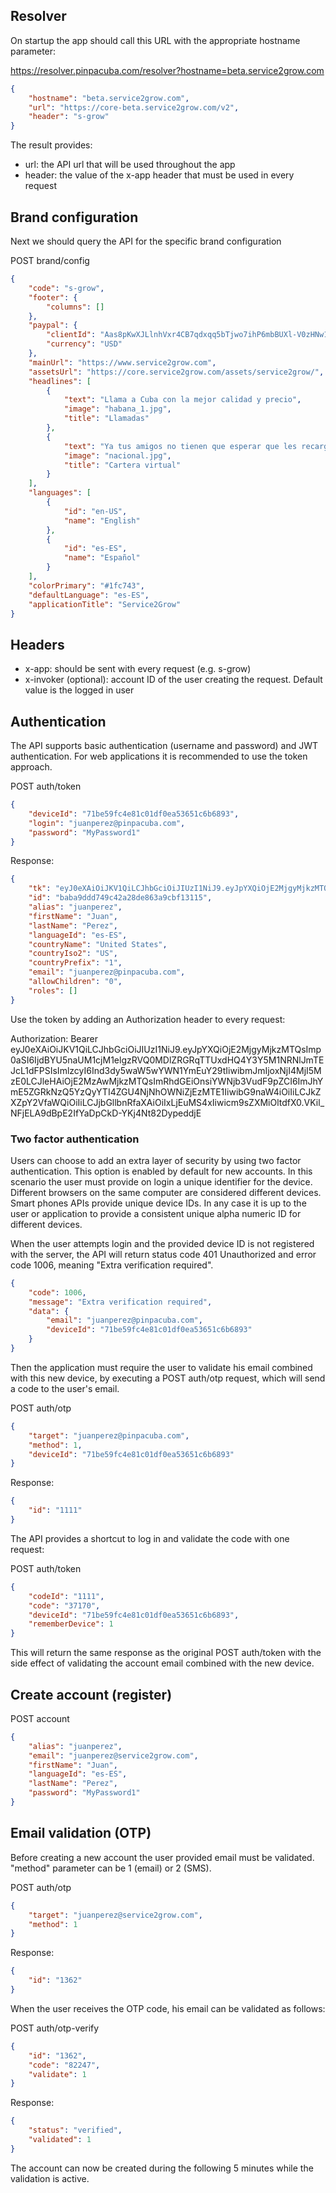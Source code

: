 ## Resolver

On startup the app should call this URL with the appropriate hostname parameter:

https://resolver.pinpacuba.com/resolver?hostname=beta.service2grow.com

```json
{
    "hostname": "beta.service2grow.com",
    "url": "https://core-beta.service2grow.com/v2",
    "header": "s-grow"
}
```

The result provides:
- url: the API url that will be used throughout the app
- header: the value of the x-app header that must be used in every request

## Brand configuration

Next we should query the API for the specific brand configuration

POST brand/config

```json
{
    "code": "s-grow",
    "footer": {
        "columns": []
    },
    "paypal": {
        "clientId": "Aas8pKwXJLlnhVxr4CB7qdxqq5bTjwo7ihP6mbBUXl-V0zHNw16W4RXExWqOX8m9c69cFlj8aaKsWfI_",
        "currency": "USD"
    },
    "mainUrl": "https://www.service2grow.com",
    "assetsUrl": "https://core.service2grow.com/assets/service2grow/",
    "headlines": [
        {
            "text": "Llama a Cuba con la mejor calidad y precio",
            "image": "habana_1.jpg",
            "title": "Llamadas"
        },
        {
            "text": "Ya tus amigos no tienen que esperar que les recargues, solo les envias dinero a su cartera virtual y ellos se recargan cuando quieran",
            "image": "nacional.jpg",
            "title": "Cartera virtual"
        }
    ],
    "languages": [
        {
            "id": "en-US",
            "name": "English"
        },
        {
            "id": "es-ES",
            "name": "Español"
        }
    ],
    "colorPrimary": "#1fc743",
    "defaultLanguage": "es-ES",
    "applicationTitle": "Service2Grow"
}
```

## Headers

- x-app: should be sent with every request (e.g. s-grow)
- x-invoker (optional): account ID of the user creating the request. Default value is the logged in user

## Authentication

The API supports basic authentication (username and password) and JWT authentication. For web applications it is recommended to use the token approach.

POST auth/token
```json
{
	"deviceId": "71be59fc4e81c01df0ea53651c6b6893",
	"login": "juanperez@pinpacuba.com",
	"password": "MyPassword1"
}
```
Response:

```json
{
	"tk": "eyJ0eXAiOiJKV1QiLCJhbGciOiJIUzI1NiJ9.eyJpYXQiOjE2MjgyMjkzMTQsImp0aSI6IjdBYU5naUM1cjM1elgzRVQ0MDlZRGRqTTUxdHQ4Y3Y5M1NRNlJmTEJcL1dFPSIsImlzcyI6Ind3dy5waW5wYWN1YmEuY29tIiwibmJmIjoxNjI4MjI5MzE0LCJleHAiOjE2MzAwMjkzMTQsImRhdGEiOnsiYWNjb3VudF9pZCI6ImJhYmE5ZGRkNzQ5YzQyYTI4ZGU4NjNhOWNiZjEzMTE1IiwibG9naW4iOiIiLCJkZXZpY2VfaWQiOiIiLCJjbGllbnRfaXAiOiIxLjEuMS4xIiwicm9sZXMiOltdfX0.VKil_NFjELA9dBpE2IfYaDpCkD-YKj4Nt82DypeddjE",
	"id": "baba9ddd749c42a28de863a9cbf13115",
	"alias": "juanperez",
	"firstName": "Juan",
	"lastName": "Perez",
	"languageId": "es-ES",
	"countryName": "United States",
	"countryIso2": "US",
	"countryPrefix": "1",
	"email": "juanperez@pinpacuba.com",
	"allowChildren": "0",
	"roles": []
}
```

Use the token by adding an Authorization header to every request:

Authorization: Bearer eyJ0eXAiOiJKV1QiLCJhbGciOiJIUzI1NiJ9.eyJpYXQiOjE2MjgyMjkzMTQsImp0aSI6IjdBYU5naUM1cjM1elgzRVQ0MDlZRGRqTTUxdHQ4Y3Y5M1NRNlJmTEJcL1dFPSIsImlzcyI6Ind3dy5waW5wYWN1YmEuY29tIiwibmJmIjoxNjI4MjI5MzE0LCJleHAiOjE2MzAwMjkzMTQsImRhdGEiOnsiYWNjb3VudF9pZCI6ImJhYmE5ZGRkNzQ5YzQyYTI4ZGU4NjNhOWNiZjEzMTE1IiwibG9naW4iOiIiLCJkZXZpY2VfaWQiOiIiLCJjbGllbnRfaXAiOiIxLjEuMS4xIiwicm9sZXMiOltdfX0.VKil_NFjELA9dBpE2IfYaDpCkD-YKj4Nt82DypeddjE

### Two factor authentication

Users can choose to add an extra layer of security by using two factor authentication. This option is enabled by default for new accounts. In this scenario the user must provide on login a unique identifier for the device. Different browsers on the same computer are considered different devices. Smart phones APIs provide unique device IDs. In any case it is up to the user or application to provide a consistent unique alpha numeric ID for different devices.

When the user attempts login and the provided device ID is not registered with the server, the API will return status code 401 Unauthorized and error code 1006, meaning "Extra verification required".

```json
{
    "code": 1006,
    "message": "Extra verification required",
    "data": {
        "email": "juanperez@pinpacuba.com",
        "deviceId": "71be59fc4e81c01df0ea53651c6b6893"
    }
}
```

Then the application must require the user to validate his email combined with this new device, by executing a POST auth/otp request, which will send a code to the user's email.

POST auth/otp

```json
{
    "target": "juanperez@pinpacuba.com",
    "method": 1,
    "deviceId": "71be59fc4e81c01df0ea53651c6b6893"
}
```

Response:

```json
{
    "id": "1111"
}
```

The API provides a shortcut to log in and validate the code with one request:

POST auth/token

```json
{
    "codeId": "1111",
    "code": "37170",
    "deviceId": "71be59fc4e81c01df0ea53651c6b6893",
    "rememberDevice": 1
}
```

This will return the same response as the original POST auth/token with the side effect of validating the account email combined with the new device.

## Create account (register)

POST account

```json
{
	"alias": "juanperez",
	"email": "juanperez@service2grow.com",
	"firstName": "Juan",
	"languageId": "es-ES",
	"lastName": "Perez",
	"password": "MyPassword1"
}
```

## Email validation (OTP)

Before creating a new account the user provided email must be validated. "method" parameter can be 1 (email) or 2 (SMS).

POST auth/otp

```json
{
    "target": "juanperez@service2grow.com",
    "method": 1
}
```

Response: 

```json
{
    "id": "1362"
}
```

When the user receives the OTP code, his email can be validated as follows:

POST auth/otp-verify

```json
{
    "id": "1362",
    "code": "82247",
    "validate": 1
}
```

Response:

```json
{
    "status": "verified",
    "validated": 1
}
```

The account can now be created during the following 5 minutes while the validation is active.


